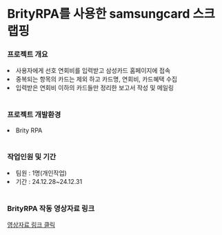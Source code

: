 <br>
<h1 align=left>BrityRPA를 사용한 samsungcard 스크랩핑</h1>
<h3 align=left>프로젝트 개요</h3>
<li align=left>사용자에게 선호 연회비를 입력받고 삼성카드 홈페이지에 접속</li>
<li align=left>중복되는 항목의 카드는 제외 하고 카드명, 연회비, 카드혜택 수집</li>
<li align=left>입력받은 연회비 이하의 카드들만 정리한 보고서 작성 및 메일링</li>
<br>
<h3 align=left>프로젝트 개발환경</h3>
<li align=left>Brity RPA</li>
<br>
<h3 align=left>작업인원 및 기간</h3>
<li align=left>팀원 : 1명(개인작업)</li>
<li align=left>기간 : 24.12.28~24.12.31</li>
<br>
<h3 align=left>BrityRPA 작동 영상자료 링크</h3>
<a href=http://naver.me/GubhbyX2>영상자료 링크 클릭</a>
